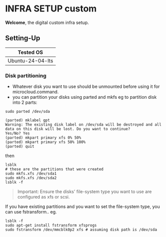 # INFRA SETUP custom

**Welcome**, the digital custom infra setup.

## Setting-Up

|Tested OS|
|---------|
|Ubuntu-24-04-lts|

### Disk partitioning
- Whatever disk you want to use should be unmounted before using it for microcloud.command.
- you can partition your disks using parted and mkfs
eg to partition disk into 2 parts:
``` shell
sudo parted /dev/sda

(parted) mklabel gpt
Warning: The existing disk label on /dev/sda will be destroyed and all data on this disk will be lost. Do you want to continue?
Yes/No? Yes
(parted) mkpart primary xfs 0% 50%
(parted) mkpart primary xfs 50% 100%
(parted) quit
```
then
``` shell
lsblk
# these are the partitions that were created
sudo mkfs.xfs /dev/sda1
sudo mkfs.xfs /dev/sda2
lsblk -f
```
> Important: Ensure the disks' file-system type you want to use are configured as xfs or scsi.

If you have existing partitions and you want to set the file-system type, you can use fstransform..
eg.
``` shell
lsblk -f
sudo apt-get install fstransform xfsprogs
sudo fstransform /dev/mmcblk0p2 xfs # assuming disk path is /dev/sda
```